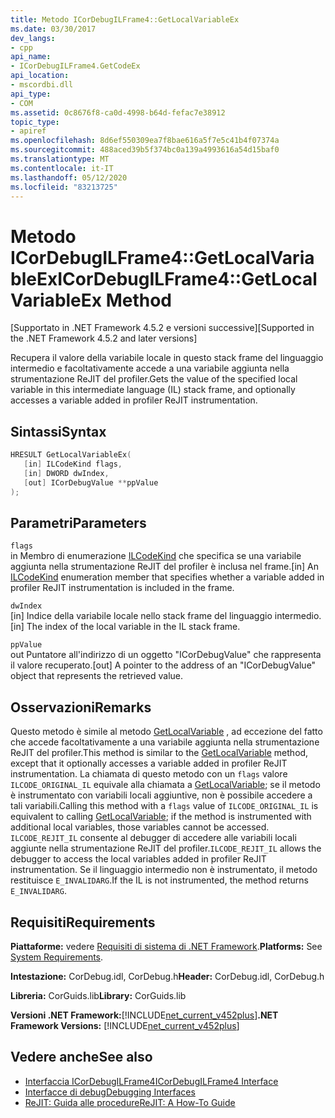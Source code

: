```yaml
---
title: Metodo ICorDebugILFrame4::GetLocalVariableEx
ms.date: 03/30/2017
dev_langs:
- cpp
api_name:
- ICorDebugILFrame4.GetCodeEx
api_location:
- mscordbi.dll
api_type:
- COM
ms.assetid: 0c8676f8-ca0d-4998-b64d-fefac7e38912
topic_type:
- apiref
ms.openlocfilehash: 8d6ef550309ea7f8bae616a5f7e5c41b4f07374a
ms.sourcegitcommit: 488aced39b5f374bc0a139a4993616a54d15baf0
ms.translationtype: MT
ms.contentlocale: it-IT
ms.lasthandoff: 05/12/2020
ms.locfileid: "83213725"
---
```

# <a name="icordebugilframe4getlocalvariableex-method"></a><span data-ttu-id="15ab1-102">Metodo ICorDebugILFrame4::GetLocalVariableEx</span><span class="sxs-lookup"><span data-stu-id="15ab1-102">ICorDebugILFrame4::GetLocalVariableEx Method</span></span>
<span data-ttu-id="15ab1-103">[Supportato in .NET Framework 4.5.2 e versioni successive]</span><span class="sxs-lookup"><span data-stu-id="15ab1-103">[Supported in the .NET Framework 4.5.2 and later versions]</span></span>  
  
 <span data-ttu-id="15ab1-104">Recupera il valore della variabile locale in questo stack frame del linguaggio intermedio e facoltativamente accede a una variabile aggiunta nella strumentazione ReJIT del profiler.</span><span class="sxs-lookup"><span data-stu-id="15ab1-104">Gets the value of the specified local variable in this intermediate language (IL) stack frame, and optionally accesses a variable added in profiler ReJIT instrumentation.</span></span>  
  
## <a name="syntax"></a><span data-ttu-id="15ab1-105">Sintassi</span><span class="sxs-lookup"><span data-stu-id="15ab1-105">Syntax</span></span>  
  
```cpp
HRESULT GetLocalVariableEx(  
   [in] ILCodeKind flags,
   [in] DWORD dwIndex,
   [out] ICorDebugValue **ppValue  
);  
```  
  
## <a name="parameters"></a><span data-ttu-id="15ab1-106">Parametri</span><span class="sxs-lookup"><span data-stu-id="15ab1-106">Parameters</span></span>  
 `flags`  
 <span data-ttu-id="15ab1-107">in Membro di enumerazione [ILCodeKind](ilcodekind-enumeration.md) che specifica se una variabile aggiunta nella strumentazione ReJIT del profiler è inclusa nel frame.</span><span class="sxs-lookup"><span data-stu-id="15ab1-107">[in] An [ILCodeKind](ilcodekind-enumeration.md) enumeration member that specifies whether a variable added in profiler ReJIT instrumentation is included in the frame.</span></span>  
  
 `dwIndex`  
 <span data-ttu-id="15ab1-108">[in] Indice della variabile locale nello stack frame del linguaggio intermedio.</span><span class="sxs-lookup"><span data-stu-id="15ab1-108">[in] The index of the local variable in the IL stack frame.</span></span>  
  
 `ppValue`  
 <span data-ttu-id="15ab1-109">out Puntatore all'indirizzo di un oggetto "ICorDebugValue" che rappresenta il valore recuperato.</span><span class="sxs-lookup"><span data-stu-id="15ab1-109">[out] A pointer to the address of an "ICorDebugValue" object that represents the retrieved value.</span></span>  
  
## <a name="remarks"></a><span data-ttu-id="15ab1-110">Osservazioni</span><span class="sxs-lookup"><span data-stu-id="15ab1-110">Remarks</span></span>  
 <span data-ttu-id="15ab1-111">Questo metodo è simile al metodo [GetLocalVariable](icordebugilframe-getlocalvariable-method.md) , ad eccezione del fatto che accede facoltativamente a una variabile aggiunta nella strumentazione ReJIT del profiler.</span><span class="sxs-lookup"><span data-stu-id="15ab1-111">This method is similar to the [GetLocalVariable](icordebugilframe-getlocalvariable-method.md) method, except that it optionally accesses a variable added in profiler ReJIT instrumentation.</span></span> <span data-ttu-id="15ab1-112">La chiamata di questo metodo con un `flags` valore `ILCODE_ORIGINAL_IL` equivale alla chiamata a [GetLocalVariable](icordebugilframe-getlocalvariable-method.md); se il metodo è instrumentato con variabili locali aggiuntive, non è possibile accedere a tali variabili.</span><span class="sxs-lookup"><span data-stu-id="15ab1-112">Calling this method with a `flags` value of `ILCODE_ORIGINAL_IL` is equivalent to calling [GetLocalVariable](icordebugilframe-getlocalvariable-method.md); if the method is instrumented with additional local variables, those variables cannot be accessed.</span></span> <span data-ttu-id="15ab1-113">`ILCODE_REJIT_IL` consente al debugger di accedere alle variabili locali aggiunte nella strumentazione ReJIT del profiler.</span><span class="sxs-lookup"><span data-stu-id="15ab1-113">`ILCODE_REJIT_IL` allows the debugger to access the local variables added in profiler ReJIT instrumentation.</span></span> <span data-ttu-id="15ab1-114">Se il linguaggio intermedio non è instrumentato, il metodo restituisce `E_INVALIDARG`.</span><span class="sxs-lookup"><span data-stu-id="15ab1-114">If the IL is not instrumented, the method returns `E_INVALIDARG`.</span></span>  
  
## <a name="requirements"></a><span data-ttu-id="15ab1-115">Requisiti</span><span class="sxs-lookup"><span data-stu-id="15ab1-115">Requirements</span></span>  
 <span data-ttu-id="15ab1-116">**Piattaforme:** vedere [Requisiti di sistema di .NET Framework](../../get-started/system-requirements.md).</span><span class="sxs-lookup"><span data-stu-id="15ab1-116">**Platforms:** See [System Requirements](../../get-started/system-requirements.md).</span></span>  
  
 <span data-ttu-id="15ab1-117">**Intestazione:** CorDebug.idl, CorDebug.h</span><span class="sxs-lookup"><span data-stu-id="15ab1-117">**Header:** CorDebug.idl, CorDebug.h</span></span>  
  
 <span data-ttu-id="15ab1-118">**Libreria:** CorGuids.lib</span><span class="sxs-lookup"><span data-stu-id="15ab1-118">**Library:** CorGuids.lib</span></span>  
  
 <span data-ttu-id="15ab1-119">**Versioni .NET Framework:**[!INCLUDE[net_current_v452plus](../../../../includes/net-current-v452plus-md.md)]</span><span class="sxs-lookup"><span data-stu-id="15ab1-119">**.NET Framework Versions:** [!INCLUDE[net_current_v452plus](../../../../includes/net-current-v452plus-md.md)]</span></span>  
  
## <a name="see-also"></a><span data-ttu-id="15ab1-120">Vedere anche</span><span class="sxs-lookup"><span data-stu-id="15ab1-120">See also</span></span>

- [<span data-ttu-id="15ab1-121">Interfaccia ICorDebugILFrame4</span><span class="sxs-lookup"><span data-stu-id="15ab1-121">ICorDebugILFrame4 Interface</span></span>](icordebugilframe4-interface.md)
- [<span data-ttu-id="15ab1-122">Interfacce di debug</span><span class="sxs-lookup"><span data-stu-id="15ab1-122">Debugging Interfaces</span></span>](debugging-interfaces.md)
- [<span data-ttu-id="15ab1-123">ReJIT: Guida alle procedure</span><span class="sxs-lookup"><span data-stu-id="15ab1-123">ReJIT: A How-To Guide</span></span>](https://docs.microsoft.com/archive/blogs/davbr/rejit-a-how-to-guide)
